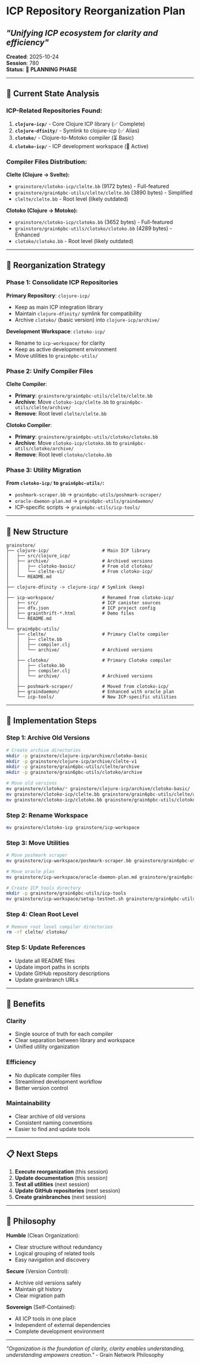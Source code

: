 # ICP Repository Reorganization Plan
## *"Unifying ICP ecosystem for clarity and efficiency"*

**Created**: 2025-10-24  
**Session**: 780  
**Status**: 🌱 **PLANNING PHASE**

---

## 🎯 **Current State Analysis**

### **ICP-Related Repositories Found:**

1. **`clojure-icp/`** - Core Clojure ICP library (✅ Complete)
2. **`clojure-dfinity/`** - Symlink to clojure-icp (✅ Alias)
3. **`clotoko/`** - Clojure-to-Motoko compiler (⏳ Basic)
4. **`clotoko-icp/`** - ICP development workspace (🌱 Active)

### **Compiler Files Distribution:**

**Clelte (Clojure → Svelte):**
- `grainstore/clotoko-icp/clelte.bb` (9172 bytes) - Full-featured
- `grainstore/grain6pbc-utils/clelte/clelte.bb` (3890 bytes) - Simplified
- `clelte/clelte.bb` - Root level (likely outdated)

**Clotoko (Clojure → Motoko):**
- `grainstore/clotoko-icp/clotoko.bb` (3652 bytes) - Full-featured
- `grainstore/grain6pbc-utils/clotoko/clotoko.bb` (4289 bytes) - Enhanced
- `clotoko/clotoko.bb` - Root level (likely outdated)

---

## 🚀 **Reorganization Strategy**

### **Phase 1: Consolidate ICP Repositories**

**Primary Repository**: `clojure-icp/`
- Keep as main ICP integration library
- Maintain `clojure-dfinity/` symlink for compatibility
- Archive `clotoko/` (basic version) into `clojure-icp/archive/`

**Development Workspace**: `clotoko-icp/`
- Rename to `icp-workspace/` for clarity
- Keep as active development environment
- Move utilities to `grain6pbc-utils/`

### **Phase 2: Unify Compiler Files**

**Clelte Compiler**:
- **Primary**: `grainstore/grain6pbc-utils/clelte/clelte.bb`
- **Archive**: Move `clotoko-icp/clelte.bb` to `grain6pbc-utils/clelte/archive/`
- **Remove**: Root level `clelte/clelte.bb`

**Clotoko Compiler**:
- **Primary**: `grainstore/grain6pbc-utils/clotoko/clotoko.bb`
- **Archive**: Move `clotoko-icp/clotoko.bb` to `grain6pbc-utils/clotoko/archive/`
- **Remove**: Root level `clotoko/clotoko.bb`

### **Phase 3: Utility Migration**

**From `clotoko-icp/` to `grain6pbc-utils/`:**
- `poshmark-scraper.bb` → `grain6pbc-utils/poshmark-scraper/`
- `oracle-daemon-plan.md` → `grain6pbc-utils/graindaemon/`
- ICP-specific scripts → `grain6pbc-utils/icp-tools/`

---

## 📁 **New Structure**

```
grainstore/
├── clojure-icp/                    # Main ICP library
│   ├── src/clojure_icp/
│   ├── archive/                    # Archived versions
│   │   ├── clotoko-basic/          # From old clotoko/
│   │   └── clelte-v1/              # From clotoko-icp/
│   └── README.md
│
├── clojure-dfinity -> clojure-icp/ # Symlink (keep)
│
├── icp-workspace/                  # Renamed from clotoko-icp/
│   ├── src/                        # ICP canister sources
│   ├── dfx.json                    # ICP project config
│   ├── grainthrift-*.html          # Demo files
│   └── README.md
│
└── grain6pbc-utils/
    ├── clelte/                     # Primary Clelte compiler
    │   ├── clelte.bb
    │   ├── compiler.clj
    │   └── archive/                # Archived versions
    │
    ├── clotoko/                    # Primary Clotoko compiler
    │   ├── clotoko.bb
    │   ├── compiler.clj
    │   └── archive/                # Archived versions
    │
    ├── poshmark-scraper/           # Moved from clotoko-icp/
    ├── graindaemon/                # Enhanced with oracle plan
    └── icp-tools/                  # New ICP-specific utilities
```

---

## 🔧 **Implementation Steps**

### **Step 1: Archive Old Versions**
```bash
# Create archive directories
mkdir -p grainstore/clojure-icp/archive/clotoko-basic
mkdir -p grainstore/clojure-icp/archive/clelte-v1
mkdir -p grainstore/grain6pbc-utils/clelte/archive
mkdir -p grainstore/grain6pbc-utils/clotoko/archive

# Move old versions
mv grainstore/clotoko/* grainstore/clojure-icp/archive/clotoko-basic/
mv grainstore/clotoko-icp/clelte.bb grainstore/grain6pbc-utils/clelte/archive/
mv grainstore/clotoko-icp/clotoko.bb grainstore/grain6pbc-utils/clotoko/archive/
```

### **Step 2: Rename Workspace**
```bash
mv grainstore/clotoko-icp grainstore/icp-workspace
```

### **Step 3: Move Utilities**
```bash
# Move poshmark scraper
mv grainstore/icp-workspace/poshmark-scraper.bb grainstore/grain6pbc-utils/poshmark-scraper/

# Move oracle plan
mv grainstore/icp-workspace/oracle-daemon-plan.md grainstore/grain6pbc-utils/graindaemon/

# Create ICP tools directory
mkdir -p grainstore/grain6pbc-utils/icp-tools
mv grainstore/icp-workspace/setup-testnet.sh grainstore/grain6pbc-utils/icp-tools/
```

### **Step 4: Clean Root Level**
```bash
# Remove root level compiler directories
rm -rf clelte/ clotoko/
```

### **Step 5: Update References**
- Update all README files
- Update import paths in scripts
- Update GitHub repository descriptions
- Update grainbranch URLs

---

## 🎯 **Benefits**

### **Clarity**
- Single source of truth for each compiler
- Clear separation between library and workspace
- Unified utility organization

### **Efficiency**
- No duplicate compiler files
- Streamlined development workflow
- Better version control

### **Maintainability**
- Clear archive of old versions
- Consistent naming conventions
- Easier to find and update tools

---

## 📋 **Next Steps**

1. **Execute reorganization** (this session)
2. **Update documentation** (this session)
3. **Test all utilities** (next session)
4. **Update GitHub repositories** (next session)
5. **Create grainbranches** (next session)

---

## 🌾 **Philosophy**

**Humble** (Clean Organization):
- Clear structure without redundancy
- Logical grouping of related tools
- Easy navigation and discovery

**Secure** (Version Control):
- Archive old versions safely
- Maintain git history
- Clear migration path

**Sovereign** (Self-Contained):
- All ICP tools in one place
- Independent of external dependencies
- Complete development environment

---

*"Organization is the foundation of clarity, clarity enables understanding, understanding empowers creation."* - Grain Network Philosophy

